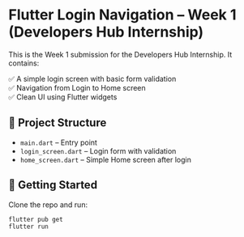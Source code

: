 # Flutter Login Navigation – Week 1 (Developers Hub Internship)

This is the Week 1 submission for the Developers Hub Internship. It contains:

✅ A simple login screen with basic form validation  
✅ Navigation from Login to Home screen  
✅ Clean UI using Flutter widgets  

## 📁 Project Structure

- `main.dart` – Entry point
- `login_screen.dart` – Login form with validation
- `home_screen.dart` – Simple Home screen after login

## 🚀 Getting Started

Clone the repo and run:

```bash
flutter pub get
flutter run
